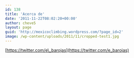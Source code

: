 ```yaml
---
id: 138
title: 'Acerca de'
date: '2011-11-22T08:02:20+00:00'
author: cheve5
layout: page
guid: 'http://mexicoclimbing.wordpress.com/?page_id=2'
image: /wp-content/uploads/2011/11/cropped-test1.jpg
---
```


[https://twitter.com/e\_barojas](https://twitter.com/e_barojas)